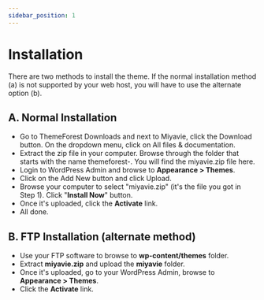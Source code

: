 ```yaml
---
sidebar_position: 1
---
```


# Installation

There are two methods to install the theme. If the normal installation method (a) is not supported by your web host, you will have to use the alternate option (b).

## A. Normal Installation

- Go to ThemeForest Downloads and next to Miyavie, click the Download button. On the dropdown menu, click on All files & documentation.
- Extract the zip file in your computer. Browse through the folder that starts with the name themeforest-. You will find the miyavie.zip file here.
- Login to WordPress Admin and browse to **Appearance > Themes**.
- Click on the Add New button and click Upload.
- Browse your computer to select "miyavie.zip" (it's the file you got in Step 1). Click "**Install Now**" button.
- Once it's uploaded, click the **Activate** link.
- All done.

## B. FTP Installation (alternate method)

- Use your FTP software to browse to **wp-content/themes** folder.
- Extract **miyavie.zip** and upload the **miyavie** folder.
- Once it's uploaded, go to your WordPress Admin, browse to **Appearance > Themes**.
- Click the **Activate** link.
